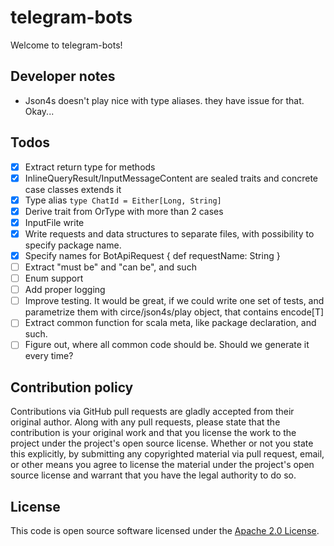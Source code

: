 # telegram-bots

Welcome to telegram-bots!

## Developer notes
* Json4s doesn't play nice with type aliases. they have issue for that. Okay... 

## Todos
- [X] Extract return type for methods
- [X] InlineQueryResult/InputMessageContent are sealed traits and concrete case classes extends it
- [X] Type alias `type ChatId = Either[Long, String]`
- [X] Derive trait from OrType with more than 2 cases
- [X] InputFile write
- [X] Write requests and data structures to separate files, with possibility to specify package name.
- [X] Specify names for BotApiRequest { def requestName: String }
- [ ] Extract "must be" and "can be", and such
- [ ] Enum support
- [ ] Add proper logging
- [ ] Improve testing. It would be great, if we could write one set of tests, and parametrize them with circe/json4s/play object, that contains encode[T]
- [ ] Extract common function for scala meta, like package declaration, and such.
- [ ] Figure out, where all common code should be. Should we generate it every time?

## Contribution policy

Contributions via GitHub pull requests are gladly accepted from their original author. Along with any pull requests, please state that the contribution is your original work and that you license the work to the project under the project's open source license. Whether or not you state this explicitly, by submitting any copyrighted material via pull request, email, or other means you agree to license the material under the project's open source license and warrant that you have the legal authority to do so.

## License

This code is open source software licensed under the [Apache 2.0 License](http://www.apache.org/licenses/LICENSE-2.0).

